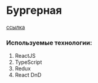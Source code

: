 # Бургерная

[ссылка](https://aleksandrdronov.github.io/react-burger/)

### Используемые технологии:
1. ReactJS
2. TypeScript
3. Redux
4. React DnD
